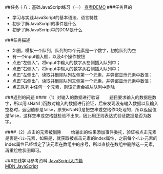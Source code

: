 ##任务十八：基础JavaScript练习（一）
[查看DEMO](https://rawgit.com/cjlalala/2016-IFE/master/phase02/task18/task18.html)
###任务目的
* 学习与实践JavaScript的基本语法、语言特性
* 初步了解JavaScript的事件是什么
* 初步了解JavaScript中的DOM是什么

###任务描述
* 如图，模拟一个队列，队列的每个元素是一个数字，初始队列为空
* 有一个input输入框，以及4个操作按钮
* 点击"左侧入"，将input中输入的数字从左侧插入队列中；
* 点击"右侧入"，将input中输入的数字从右侧插入队列中；
* 点击"左侧出"，读取并删除队列左侧第一个元素，并弹窗显示元素中数值；
* 点击"右侧出"，读取并删除队列又侧第一个元素，并弹窗显示元素中数值；
* 点击队列中任何一个元素，则该元素会被从队列中删除

###遇到的问题
####（1）对输入的数据进行验证
　　题目要求输入的数据是数字，所以用isNaN( )函数对输入的数据进行验证，后来发现没有输入数据以及输入空格时，返回值都是false，原来isNaN()是把空串或空格作0处理的，所以返回值是false，这样空串或空格就检验不出来，因此用正则表达式验证数据是否为数字。

####（2）点击的元素被删除
　　给输出的结果添加事件委托，验证被点击元素是否是```<li>```元素，如果是，就获取被点击元素的index属性，之前每个```<li>```元素的index属性已经绑定了该元素在数组中的序号，所以直接在数组中删除这一元素，再重绘柱状图即可。

###在线学习参考资料
[JavaScript入门篇](http://www.imooc.com/learn/36)<br>
[MDN JavaScript](http://www.imooc.com/learn/36)
